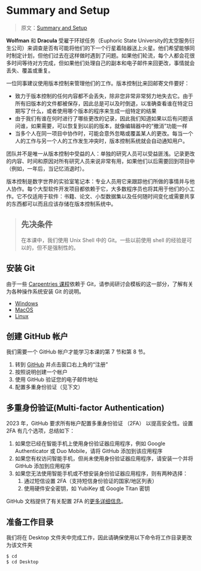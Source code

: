 # Summary and Setup

> 原文：[Summary and Setup](https://swcarpentry.github.io/git-novice/index.html)

**Wolfman** 和 **Dracula** 受雇于环球任务（Euphoric State University的太空服务衍生公司）来调查是否有可能将他们的下一个行星着陆器送上火星。他们希望能够同时制定计划，但他们过去在这样做时遇到了问题。如果他们轮流，每个人都会花很多时间等待对方完成，但如果他们处理自己的副本和电子邮件来回更改，事情就会丢失、覆盖或重复。

一位同事建议使用版本控制来管理他们的工作。版本控制比来回邮寄文件要好：

- 致力于版本控制的任何内容都不会丢失，除非您非常非常努力地失去它。由于所有旧版本的文件都被保存，因此总是可以及时倒退，以准确查看谁在特定日期写了什么，或者使用哪个版本的程序来生成一组特定的结果
- 由于我们有谁在何时进行了哪些更改的记录，因此我们知道如果以后有问题该问谁，如果需要，可以恢复到以前的版本，就像编辑器中的“撤消”功能一样
- 当多个人在同一项目中协作时，可能会意外忽略或覆盖某人的更改。每当一个人的工作与另一个人的工作发生冲突时，版本控制系统就会自动通知用户。

团队并不是唯一从版本控制中受益的人：单独的研究人员可以受益匪浅。记录更改的内容、时间和原因对所有研究人员来说非常有用，如果他们以后需要回到项目中（例如，一年后，当记忆消退时）。

版本控制是数字世界的实验室笔记本：专业人员用它来跟踪他们所做的事情并与他人协作。每个大型软件开发项目都依赖于它，大多数程序员也将其用于他们的小工作。它不仅适用于软件：书籍、论文、小型数据集以及任何随时间变化或需要共享的东西都可以而且应该存储在版本控制系统中。

> ## 先决条件
>
> 在本课中，我们使用 Unix Shell 中的 Git。一些以前使用 shell 的经验是可以的，但不是强制性的。

## 安装 Git

由于一些 [Carpentries 课程](https://software-carpentry.org/lessons/)依赖于 Git，请参阅研讨会模板的这一部分，了解有关为各种操作系统安装 Git 的说明。

- [Windows](https://carpentries.github.io/workshop-template/install_instructions/#git)
- [MacOS](https://carpentries.github.io/workshop-template/install_instructions/#git)
- [Linux](https://carpentries.github.io/workshop-template/install_instructions/#git)

## 创建 GitHub 帐户

我们需要一个 GitHub 帐户才能学习本课的第 7 节和第 8 节。

1. 转到 [GitHub](https://github.com) 并点击窗口右上角的“注册”
2. 按照说明创建一个帐户
3. 使用 GitHub 验证您的电子邮件地址
4. 配置多重身份验证（见下文）

## 多重身份验证(Multi-factor Authentication)

2023 年，GitHub 要求所有帐户配置多重身份验证 （2FA） 以提高安全性。设置 2FA 有几个选项，总结如下：

1. 如果您已经在智能手机上使用身份验证器应用程序，例如 Google Authenticator 或 Duo Mobile，请将 GitHub 添加到该应用程序
2. 如果您有权访问智能手机，但尚未使用身份验证器应用程序，请安装一个并将 GitHub 添加到应用程序
3. 如果您无法使用智能手机或不想安装身份验证器应用程序，则有两种选择：
   1. 通过短信设置 2FA（支持短信身份验证的国家/地区列表）
   2. 使用硬件安全密钥，如 YubiKey 或 Google Titan 密钥

GitHub 文档提供了有关配置 2FA 的[更多详细信息](https://docs.github.com/en/authentication/securing-your-account-with-two-factor-authentication-2fa/configuring-two-factor-authentication)。

## 准备工作目录

我们将在 Desktop 文件夹中完成工作，因此请确保使用以下命令将工作目录更改为该文件夹

```bash
$ cd
$ cd Desktop
```
